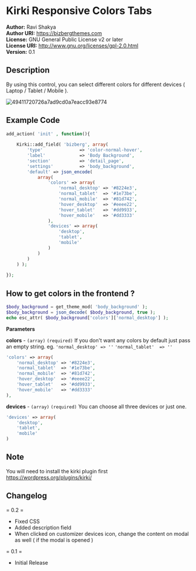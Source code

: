# Kirki Responsive Colors Tabs

**Author:** Ravi Shakya  
**Author URI:** https://bizbergthemes.com  
**License:** GNU General Public License v2 or later  
**License URI:** http://www.gnu.org/licenses/gpl-2.0.html  
**Version:** 0.1

## Description ##

By using this control, you can select different colors for different devices ( Laptop / Tablet / Mobile ). 

![49411720726a7ad9cd0a7eacc93e8774](https://user-images.githubusercontent.com/11089018/138320158-d31a75ca-7abc-4ccb-a995-2cc073554c82.gif)

## Example Code ##

````php
add_action( 'init' , function(){
	
	Kirki::add_field( 'bizberg', array(
		'type'              => 'color-normal-hover',
		'label'             => 'Body Background',
		'section'           => 'detail_page',
		'settings'          => 'body_background',
		'default' => json_encode(
			array(				
				'colors' => array(
					'normal_desktop' => '#8224e3',
					'normal_tablet'  => '#1e73be',
					'normal_mobile'  => '#81d742',
					'hover_desktop'  => '#eeee22',
					'hover_tablet'   => '#dd9933',
					'hover_mobile'   => '#dd3333'
				),
				'devices' => array(
					'desktop',
					'tablet',
					'mobile'
				)		
			)
		) 
	) );
  
});
````
## How to get colors in the frontend ? ##
````php
$body_background = get_theme_mod( 'body_background' );
$body_background = json_decode( $body_background, true );
echo esc_attr( $body_background['colors']['normal_desktop'] );
````
**Parameters**  

**colors**       - `(array)` `(required)` If you don't want any colors by default just pass an empty string. eg. `'normal_desktop' => ''` `'normal_tablet'  => ''`
````php
'colors' => array(
	'normal_desktop' => '#8224e3',
	'normal_tablet'  => '#1e73be',
	'normal_mobile'  => '#81d742',
	'hover_desktop'  => '#eeee22',
	'hover_tablet'   => '#dd9933',
	'hover_mobile'   => '#dd3333'
),
````
**devices**       - `(array)` `(required)` You can choose all three devices or just one.
````php
'devices' => array(
	'desktop',
	'tablet',
	'mobile'
)
````
## Note ##
You will need to install the kirki plugin first https://wordpress.org/plugins/kirki/

## Changelog ##

= 0.2 =
- Fixed CSS
- Added description field
- When clicked on customizer devices icon, change the content on modal as well ( if the modal is opened )

= 0.1 =
- Initial Release
